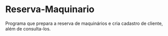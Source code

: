 # Reserva-Maquinario
Programa que prepara a reserva de maquinários e cria cadastro de cliente, além de consulta-los.

